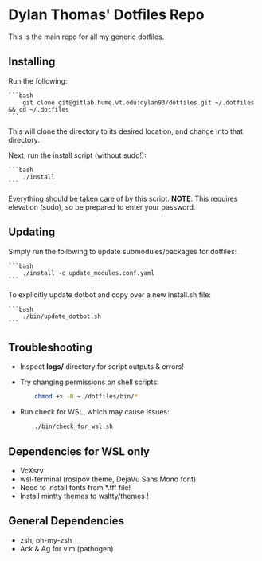 # Dylan Thomas' Dotfiles Repo

This is the main repo for all my generic dotfiles.

## Installing

Run the following:

    ```bash
        git clone git@gitlab.hume.vt.edu:dylan93/dotfiles.git ~/.dotfiles && cd ~/.dotfiles
    ```
This will clone the directory to its desired location, and change into that directory.

Next, run the install script (without sudo!):

    ```bash
        ./install
    ```
Everything should be taken care of by this script. __NOTE__: This requires elevation (sudo), so be prepared to enter your password.


## Updating

Simply run the following to update submodules/packages for dotfiles:

    ```bash
        ./install -c update_modules.conf.yaml
    ```

To explicitly update dotbot and copy over a new install.sh file:

    ```bash
        ./bin/update_dotbot.sh
    ```


## Troubleshooting

- Inspect __logs/__ directory for script outputs & errors!
- Try changing permissions on shell scripts: 

    ```bash
        chmod +x -R ~./dotfiles/bin/*
    ```
- Run check for WSL, which may cause issues:

    ```bash
        ./bin/check_for_wsl.sh
    ```


## Dependencies for WSL only

- VcXsrv
- wsl-terminal (rosipov theme, DejaVu Sans Mono font)
- Need to install fonts from *.tff file!
- Install mintty themes to wsltty/themes !


## General Dependencies
- zsh, oh-my-zsh
- Ack & Ag for vim (pathogen)
